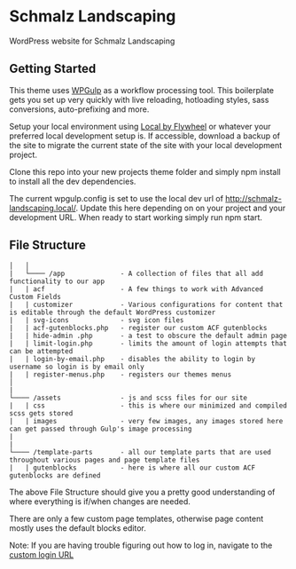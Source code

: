 # Schmalz Landscaping

WordPress website for Schmalz Landscaping

## Getting Started

This theme uses [WPGulp](https://github.com/ahmadawais/WPGulp) as a workflow processing tool. This boilerplate gets you set up very quickly with live reloading, hotloading styles, sass conversions, auto-prefixing and more.

Setup your local environment using [Local by Flywheel](https://localwp.com/) or whatever your preferred local development setup is. If accessible, download a backup of the site to migrate the current state of the site with your local development project.

Clone this repo into your new projects theme folder and simply npm install to install all the dev dependencies.

The current wpgulp.config is set to use the local dev url of http://schmalz-landscaping.local/. Update this here depending on on your project and your development URL. When ready to start working simply run npm start.

## File Structure

```
│   │
|   └──── /app              - A collection of files that all add functionality to our app
|   | acf                   - A few things to work with Advanced Custom Fields
|   | customizer            - Various configurations for content that is editable through the default WordPress customizer
|   | svg-icons             - svg icon files 
|   | acf-gutenblocks.php   - register our custom ACF gutenblocks
|   | hide-admin .php       - a test to obscure the default admin page
|   | limit-login.php       - limits the amount of login attempts that can be attempted 
|   | login-by-email.php    - disables the ability to login by username so login is by email only
|   | register-menus.php    - registers our themes menus 
│
|
└──── /assets               - js and scss files for our site
|   | css                   - this is where our minimized and compiled scss gets stored
|   | images                - very few images, any images stored here can get passed through Gulp's image processing
|
|
└──── /template-parts       - all our template parts that are used throughout various pages and page template files
|   | gutenblocks           - here is where all our custom ACF gutenblocks are defined
```

The above File Structure should give you a pretty good understanding of where everything is if/when changes are needed.

There are only a few custom page templates, otherwise page content mostly uses the default blocks editor. 

Note: If you are having trouble figuring out how to log in, navigate to the [custom login URL](https://schmalzlandscaping.com/wp-login.php?admin-login=true)